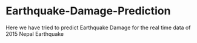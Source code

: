 # Earthquake-Damage-Prediction

Here we have tried to predict Earthquake Damage for the real time data of 2015 Nepal Earthquake 
